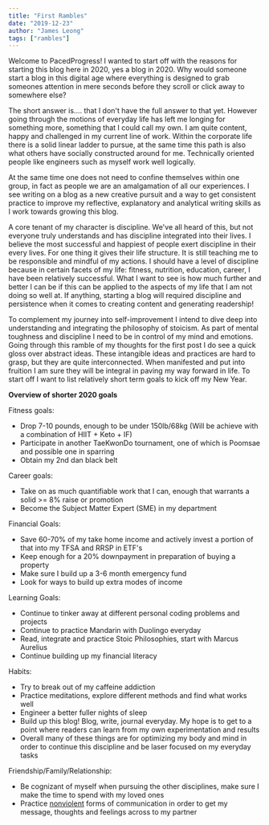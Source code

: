 ```yaml
---
title: "First Rambles"
date: "2019-12-23"
author: "James Leong"
tags: ["rambles"]
---
```


Welcome to PacedProgress! I wanted to start off with the reasons for starting this blog here in 2020, yes a blog in 2020. Why would someone start a blog in this digital age where everything is designed to grab someones attention in mere seconds before they scroll or click away to somewhere else?

The short answer is.... that I don't have the full answer to that yet. However going through the motions of everyday life has left me longing for something more, something that I could call my own. I am quite content, happy and challenged in my current line of work. Within the corporate life there is a solid linear ladder to pursue, at the same time this path is also what others have socially constructed around for me. Technically oriented people like engineers such as myself work well logically.  
  
At the same time one does not need to confine themselves within one group, in fact as people we are an amalgamation of all our experiences. I see writing on a blog as a new creative pursuit and a way to get consistent practice to improve my reflective, explanatory and analytical writing skills as I work towards growing this blog.

A core tenant of my character is discipline. We've all heard of this, but not everyone truly understands and has discipline integrated into their lives. I believe the most successful and happiest of people exert discipline in their every lives. For one thing it gives their life structure. It is still teaching me to be responsible and mindful of my actions. I should have a level of discipline because in certain facets of my life: fitness, nutrition, education, career, I have been relatively successful. What I want to see is how much further and better I can be if this can be applied to the aspects of my life that I am not doing so well at. If anything, starting a blog will required discipline and persistence when it comes to creating content and generating readership!

To complement my journey into self-improvement I intend to dive deep into understanding and integrating the philosophy of stoicism. As part of mental toughness and discipline I need to be in control of my mind and emotions. Going through this ramble of my thoughts for the first post I do see a quick gloss over abstract ideas. These intangible ideas and practices are hard to grasp, but they are quite interconnected. When manifested and put into fruition I am sure they will be integral in paving my way forward in life. To start off I want to list relatively short term goals to kick off my New Year.

**Overview of shorter 2020 goals**

Fitness goals:

- Drop 7-10 pounds, enough to be under 150lb/68kg (Will be achieve with a combination of HIIT + Keto + IF)
- Participate in another TaeKwonDo tournament, one of which is Poomsae and possible one in sparring
- Obtain my 2nd dan black belt

Career goals:

- Take on as much quantifiable work that I can, enough that warrants a solid >= 8% raise or promotion
- Become the Subject Matter Expert (SME) in my department

Financial Goals:

- Save 60-70% of my take home income and actively invest a portion of that into my TFSA and RRSP in ETF's
- Keep enough for a 20% downpayment in preparation of buying a property
- Make sure I build up a 3-6 month emergency fund
- Look for ways to build up extra modes of income

Learning Goals:

- Continue to tinker away at different personal coding problems and projects
- Continue to practice Mandarin with Duolingo everyday
- Read, integrate and practice Stoic Philosophies, start with Marcus Aurelius
- Continue building up my financial literacy

Habits:

- Try to break out of my caffeine addiction
- Practice meditations, explore different methods and find what works well
- Engineer a better fuller nights of sleep
- Build up this blog! Blog, write, journal everyday. My hope is to get to a point where readers can learn from my own experimentation and results
- Overall many of these things are for optimizing my body and mind in order to continue this discipline and be laser focused on my everyday tasks

Friendship/Family/Relationship:

- Be cognizant of myself when pursuing the other disciplines, make sure I make the time to spend with my loved ones
- Practice [nonviolent](https://www.amazon.ca/s?k=non+violent+communication&gclid=Cj0KCQiAl5zwBRCTARIsAIrukdP6_JUFTdtS37w-KbuoNy4SyTznVfTmChwewjHTB4Lp3L4tFcV5fPUaAiGUEALw_wcB&hvadid=229987373642&hvdev=c&hvlocphy=9001502&hvnetw=g&hvpos=1t1&hvqmt=e&hvrand=3840384717998302053&hvtargid=aud-748919244907%3Akwd-297487003085&hydadcr=14957_10147521&tag=googcana-20&ref=pd_sl_n0af4ets3_e) forms of communication in order to get my message, thoughts and feelings across to my partner
